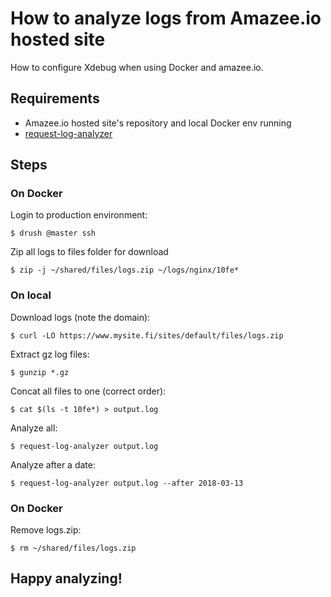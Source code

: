 # How to analyze logs from Amazee.io hosted site

How to configure Xdebug when using Docker and amazee.io.

## Requirements

- Amazee.io hosted site's repository and local Docker env running
- [request-log-analyzer](https://github.com/wvanbergen/request-log-analyzer)

## Steps

### On Docker

Login to production environment:

```
$ drush @master ssh
```

Zip all logs to files folder for download

```
$ zip -j ~/shared/files/logs.zip ~/logs/nginx/10fe*
```

### On local

Download logs (note the domain):

```
$ curl -LO https://www.mysite.fi/sites/default/files/logs.zip
```

Extract gz log files:

```
$ gunzip *.gz
```

Concat all files to one (correct order):

```
$ cat $(ls -t 10fe*) > output.log
```

Analyze all:

```
$ request-log-analyzer output.log
```

Analyze after a date:

```
$ request-log-analyzer output.log --after 2018-03-13
```

### On Docker

Remove logs.zip:

```
$ rm ~/shared/files/logs.zip
```

## Happy analyzing!
